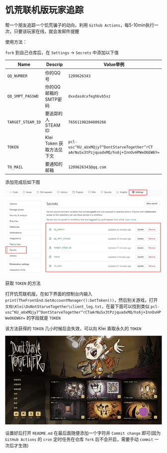 # 饥荒联机版玩家追踪

帮一个朋友追踪一个饥荒骗子的动向，利用 `Github Actions`，每5-10min执行一次，只要该玩家在线，就会发邮件提醒

使用方法：

`fork` 到自己仓库后，在 `Settings` -> `Secrets` 中添加以下值

| Name | Descrip |  Value举例 |  
| --- | --- | --- |
| `QQ_NUMBER` | 你的QQ号 | `1209626343`
| `QQ_SMPT_PASSWD` | 你的QQ邮箱的SMTP密码 | `dxxdasdcxfeghbvb5xz` |
| `TARGET_STEAM_ID` | 要追踪的人STEAM ID | `76561198204009266` |
| `TOKEN` | Klei Token 获取方法见下文 | `pcl-usc^KU_aUxMQjy7^DontStarveTogether^rCT`<br>`aArNuSx3tPzjquadxMQ/hs6j+InnOvHPWeO6EW6Y=` |
| `TO_MAIL` | 要通知的邮箱 | `1209626343@qq.com` |

添加完成后如下图

![](/img/token.png)

获取 `TOKEN` 的方法

打开饥荒联机版，在如下界面的控制台内输入 `print(TheFrontEnd:GetAccountManager():GetToken())`，然后别关游戏，打开 `文档\Klei\DoNotStarveTogether\client_log.txt`，在最下面可以找到类似 `pcl-usc^KU_aUxMQjy7^DontStarveTogether^rCTaArNuSx3tPzjquadxMQ/hs6j+InnOvHPWeO6EW6Y=` 的字段就是 `TOKEN`

该方法获得的 `TOKEN` 几小时候后会失效，可以向 Klei 索取永久的 `TOKEN`

![](/img/dst.png)

设置好后打开 `README.md` 在最后面随便添加一个字符并 `Commit change` 即可(因为 `GitHub Actions` 的 `cron` 定时任务在仓库 `fork` 后不会开启，需要手动 `commit` 一次后才生效)
